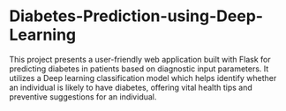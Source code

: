 # Diabetes-Prediction-using-Deep-Learning
This project presents a user-friendly web application built with Flask for predicting diabetes in patients based on diagnostic input parameters. It utilizes a Deep learning classification model which helps identify whether an individual is likely to have diabetes, offering vital health tips and preventive suggestions for an individual.
